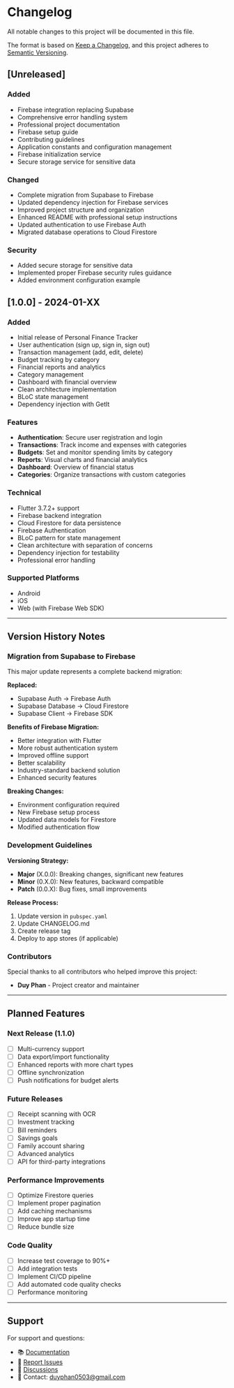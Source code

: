 # Changelog

All notable changes to this project will be documented in this file.

The format is based on [Keep a Changelog](https://keepachangelog.com/en/1.0.0/),
and this project adheres to [Semantic Versioning](https://semver.org/spec/v2.0.0.html).

## [Unreleased]

### Added
- Firebase integration replacing Supabase
- Comprehensive error handling system
- Professional project documentation
- Firebase setup guide
- Contributing guidelines
- Application constants and configuration management
- Firebase initialization service
- Secure storage service for sensitive data

### Changed
- Complete migration from Supabase to Firebase
- Updated dependency injection for Firebase services
- Improved project structure and organization
- Enhanced README with professional setup instructions
- Updated authentication to use Firebase Auth
- Migrated database operations to Cloud Firestore

### Security
- Added secure storage for sensitive data
- Implemented proper Firebase security rules guidance
- Added environment configuration example

## [1.0.0] - 2024-01-XX

### Added
- Initial release of Personal Finance Tracker
- User authentication (sign up, sign in, sign out)
- Transaction management (add, edit, delete)
- Budget tracking by category
- Financial reports and analytics
- Category management
- Dashboard with financial overview
- Clean architecture implementation
- BLoC state management
- Dependency injection with GetIt

### Features
- **Authentication**: Secure user registration and login
- **Transactions**: Track income and expenses with categories
- **Budgets**: Set and monitor spending limits by category
- **Reports**: Visual charts and financial analytics
- **Dashboard**: Overview of financial status
- **Categories**: Organize transactions with custom categories

### Technical
- Flutter 3.7.2+ support
- Firebase backend integration
- Cloud Firestore for data persistence
- Firebase Authentication
- BLoC pattern for state management
- Clean architecture with separation of concerns
- Dependency injection for testability
- Professional error handling

### Supported Platforms
- Android
- iOS
- Web (with Firebase Web SDK)

---

## Version History Notes

### Migration from Supabase to Firebase

This major update represents a complete backend migration:

**Replaced:**
- Supabase Auth → Firebase Auth
- Supabase Database → Cloud Firestore
- Supabase Client → Firebase SDK

**Benefits of Firebase Migration:**
- Better integration with Flutter
- More robust authentication system
- Improved offline support
- Better scalability
- Industry-standard backend solution
- Enhanced security features

**Breaking Changes:**
- Environment configuration required
- New Firebase setup process
- Updated data models for Firestore
- Modified authentication flow

### Development Guidelines

**Versioning Strategy:**
- **Major** (X.0.0): Breaking changes, significant new features
- **Minor** (0.X.0): New features, backward compatible
- **Patch** (0.0.X): Bug fixes, small improvements

**Release Process:**
1. Update version in `pubspec.yaml`
2. Update CHANGELOG.md
3. Create release tag
4. Deploy to app stores (if applicable)

### Contributors

Special thanks to all contributors who helped improve this project:
- **Duy Phan** - Project creator and maintainer

---

## Planned Features

### Next Release (1.1.0)
- [ ] Multi-currency support
- [ ] Data export/import functionality
- [ ] Enhanced reports with more chart types
- [ ] Offline synchronization
- [ ] Push notifications for budget alerts

### Future Releases
- [ ] Receipt scanning with OCR
- [ ] Investment tracking
- [ ] Bill reminders
- [ ] Savings goals
- [ ] Family account sharing
- [ ] Advanced analytics
- [ ] API for third-party integrations

### Performance Improvements
- [ ] Optimize Firestore queries
- [ ] Implement proper pagination
- [ ] Add caching mechanisms
- [ ] Improve app startup time
- [ ] Reduce bundle size

### Code Quality
- [ ] Increase test coverage to 90%+
- [ ] Add integration tests
- [ ] Implement CI/CD pipeline
- [ ] Add automated code quality checks
- [ ] Performance monitoring

---

## Support

For support and questions:
- 📚 [Documentation](README.md)
- 🐛 [Report Issues](https://github.com/duyphan0503/personal_finance_tracker/issues)
- 💬 [Discussions](https://github.com/duyphan0503/personal_finance_tracker/discussions)
- 📧 Contact: duyphan0503@gmail.com